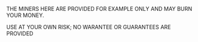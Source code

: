 THE MINERS HERE ARE PROVIDED FOR EXAMPLE ONLY AND MAY BURN YOUR MONEY.

USE AT YOUR OWN RISK; NO WARANTEE OR GUARANTEES ARE PROVIDED
